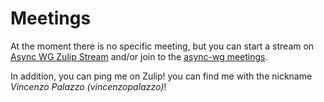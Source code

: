 # Meetings

At the moment there is no specific meeting, but you can start a stream on [Async WG Zulip Stream](https://rust-lang.zulipchat.com/#narrow/stream/187312-wg-async) and/or join
to the [async-wg meetings](https://rust-lang.github.io/wg-async/meetings.html).

In addition, you can ping me on Zulip! you can find me with the nickname _Vincenzo Palazzo (vincenzopalazzo)_!
